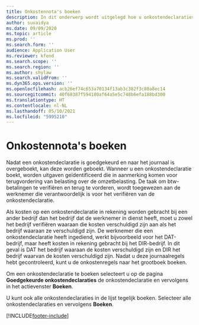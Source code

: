 ```yaml
---
title: Onkostennota's boeken
description: In dit onderwerp wordt uitgelegd hoe u onkostendeclaraties boekt.
author: suvaidya
ms.date: 09/09/2020
ms.topic: article
ms.prod: ''
ms.search.form: ''
audience: Application User
ms.reviewer: kfend
ms.search.scope: ''
ms.search.region: ''
ms.author: shylaw
ms.search.validFrom: ''
ms.dyn365.ops.version: ''
ms.openlocfilehash: acb26ef74c653a70134f13ab3c382f3c80a8ec14
ms.sourcegitcommit: 40f68387f594180af64a5e5c748b6efa188bd300
ms.translationtype: HT
ms.contentlocale: nl-NL
ms.lasthandoff: 05/10/2021
ms.locfileid: "5995210"
---
```

# <a name="post-expense-reports"></a>Onkostennota's boeken

Nadat een onkostendeclaratie is goedgekeurd en naar het journaal is overgeboekt, kan deze worden geboekt. Wanneer u een onkostendeclaratie boekt, worden uitgaven geïdentificeerd die in aanmerking komen voor terugvordering van belasting over de omzetbelasting. De taak om btw-betalingen te verifiëren en terug te vorderen, wordt toegewezen aan de werknemer die verantwoordelijk is voor het verifiëren van de onkostendeclaratie.

Als kosten op een onkostendeclaratie in rekening worden gebracht bij een ander bedrijf dan het bedrijf dat de werknemer in dienst heeft, moet u zowel het bedrijf verifiëren waaraan die kosten verschuldigd zijn aan als het bedrijf waaraan ze verschuldigd zijn. De werknemer die een onkostendeclaratie heeft ingediend, werkt bijvoorbeeld voor het DAT-bedrijf, maar heeft kosten in rekening gebracht bij het DIR-bedrijf. In dit geval is DAT het bedrijf waaraan de kosten verschuldigd zijn en DIR het bedrijf waarvan de kosten verschuldigd zijn. Nadat u deze journaalregels hebt gecontroleerd, kunt u de onkostenregels naar het grootboek boeken.

Om een onkostendeclaratie te boeken selecteert u op de pagina **Goedgekeurde onkostendeclaraties** de onkostendeclaratie en vervolgens in het actievenster **Boeken**.

U kunt ook alle onkostendeclaraties in de lijst tegelijk boeken. Selecteer alle onkostendeclaraties en vervolgens **Boeken**.


[!INCLUDE[footer-include](../includes/footer-banner.md)]